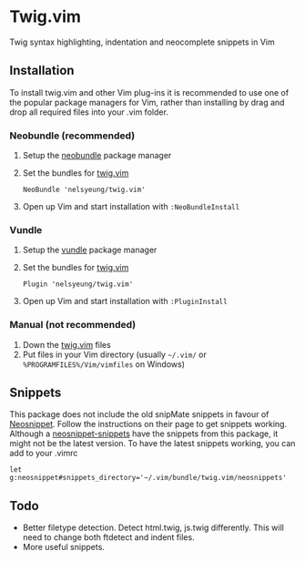 # Twig.vim
Twig syntax highlighting, indentation and neocomplete snippets in Vim

## Installation
To install twig.vim and other Vim plug-ins it is recommended to use one of the popular package managers for Vim, rather than installing by drag and drop all required files into your .vim folder.

### Neobundle (recommended)
1. Setup the [neobundle](https://github.com/Shougo/neobundle.vim) package manager
2. Set the bundles for [twig.vim](https://github.com/nelsyeung/twig.vim)

    ```vim
    NeoBundle 'nelsyeung/twig.vim'
    ```

3. Open up Vim and start installation with `:NeoBundleInstall`

### Vundle
1. Setup the [vundle](https://github.com/gmarik/vundle) package manager
2. Set the bundles for [twig.vim](https://github.com/nelsyeung/twig.vim)

    ```vim
    Plugin 'nelsyeung/twig.vim'
    ```

3. Open up Vim and start installation with `:PluginInstall`

### Manual (not recommended)
1. Down the [twig.vim](https://github.com/nelsyeung/twig.vim) files
2. Put files in your Vim directory (usually `~/.vim/` or `%PROGRAMFILES%/Vim/vimfiles` on Windows)

## Snippets
This package does not include the old snipMate snippets in favour of [Neosnippet](https://github.com/Shougo/neosnippet.vim). Follow the instructions on their page to get snippets working. Although a [neosnippet-snippets](https://github.com/Shougo/neosnippet-snippets/pull/113) have the snippets from this package, it might not be the latest version. To have the latest snippets working, you can add to your .vimrc

```vim
let g:neosnippet#snippets_directory='~/.vim/bundle/twig.vim/neosnippets'
```

## Todo
- Better filetype detection. Detect html.twig, js.twig differently. This will need to change both ftdetect and indent files.
- More useful snippets.
